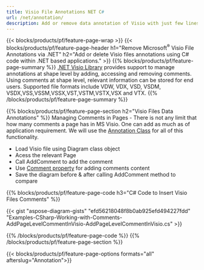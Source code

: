 ```yaml
---
title: Visio File Annotations NET C#
url: /net/annotation/
description: Add or remove data annotation of Visio with just few lines of C# code.
---
```


{{< blocks/products/pf/feature-page-wrap >}}
{{< blocks/products/pf/feature-page-header h1="Remove Microsoft<sup>&reg;</sup> Visio File Annotations via .NET" h2="Add or delete Visio files annotations using C# code within .NET based applications." >}}
{{% blocks/products/pf/feature-page-summary %}}
[.NET Visio Library](/diagram/net/) provides support to manage annotations at shape level by adding, accessing and removing comments. Using comments at shape level, relevant information can be stored for end users. Supported file formats include VDW, VDX, VSD, VSDM, VSDX,VSS,VSSM,VSSX,VST,VSTM,VSTX,VSX and VTX.
{{% /blocks/products/pf/feature-page-summary  %}}

{{% blocks/products/pf/feature-page-section  h2="Visio Files Data Annotations" %}}
Managing Comments in Pages - There is not any limit that how many comments a page has in MS Visio. One can add as much as of application requirement. We will use the [Annotation Class](https://apireference.aspose.com/diagram/net/aspose.diagram/annotation) for all of this functionality.

+  Load Visio file using Diagram class object
+  Acess the relevant Page 
+  Call AddComment to add the comment
+  Use [Comment property](https://apireference.aspose.com/diagram/net/aspose.diagram/annotation/properties/comment) for adding comments content 
+  Save the diagram before & after calling AddComment method to compare

{{% blocks/products/pf/feature-page-code h3="C# Code to  Insert Visio Files Comments" %}}

{{< gist "aspose-diagram-gists" "efd56218048f8b0ab925efd494227fdd" "Examples-CSharp-Working-with-Comments-AddPageLevelCommentInVisio-AddPageLevelCommentInVisio.cs" >}}

{{% /blocks/products/pf/feature-page-code  %}}
{{% /blocks/products/pf/feature-page-section %}}

{{< blocks/products/pf/feature-page-options formats="all" afterslug="Annotation">}}